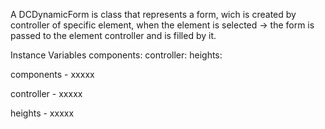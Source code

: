 A DCDynamicForm is class that represents a form, wich is created by controller of specific element, when the element  is selected -> the form is passed to the element controller and is filled by it.

Instance Variables
	components:		<Object>
	controller:		<Object>
	heights:		<Object>

components
	- xxxxx

controller
	- xxxxx

heights
	- xxxxx
